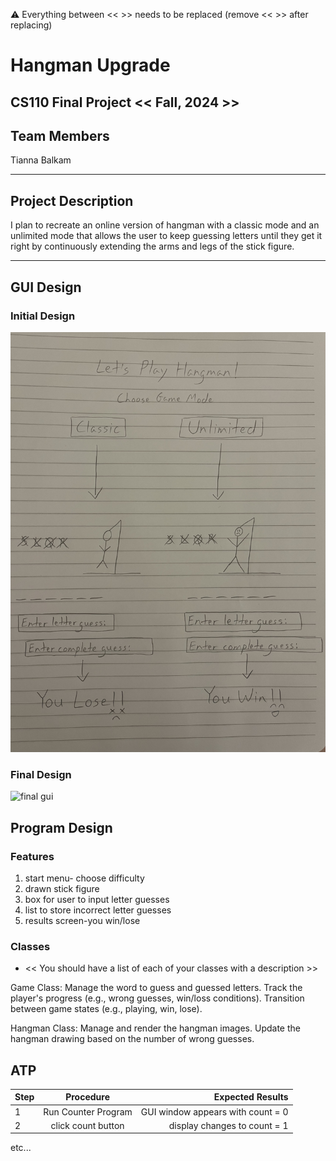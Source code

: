
:warning: Everything between << >> needs to be replaced (remove << >> after replacing)

# Hangman Upgrade
## CS110 Final Project  << Fall, 2024 >>

## Team Members

Tianna Balkam

***

## Project Description

I plan to recreate an online version of hangman with a classic mode and an
unlimited mode that allows the user to keep guessing letters until they get
it right by continuously extending the arms and legs of the stick figure.

***    

## GUI Design

### Initial Design

![initial gui](assets/gui.jpg) 

### Final Design

![final gui](assets/finalgui.jpg)

## Program Design

### Features

1. start menu- choose difficulty
2. drawn stick figure
3. box for user to input letter guesses
4. list to store incorrect letter guesses
5. results screen-you win/lose 

### Classes

- << You should have a list of each of your classes with a description >>

Game Class:
Manage the word to guess and guessed letters.
Track the player's progress (e.g., wrong guesses, win/loss conditions).
Transition between game states (e.g., playing, win, lose).

Hangman Class: 
Manage and render the hangman images.
Update the hangman drawing based on the number of wrong guesses.

## ATP

| Step                 |Procedure             |Expected Results                   |
|----------------------|:--------------------:|----------------------------------:|
|  1                   | Run Counter Program  |GUI window appears with count = 0  |
|  2                   | click count button   | display changes to count = 1      |
etc...
